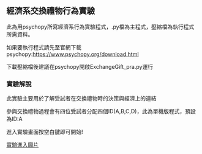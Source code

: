 ## 經濟系交換禮物行為實驗
此為用psychopy所寫經濟系行為實驗程式，.py檔為主程式，壓縮檔為執行程式所需資料。

如果要執行程式請先至官網下載psychopy:https://www.psychopy.org/download.html

下載壓縮檔後建議在psychopy開啟ExchangeGift_pra.py運行


### 實驗解說
此實驗主要用於了解受試者在交換禮物時的決策與經濟上的連結

參與交換禮物過程會有四位受試者分配四個ID(A,B,C,D)，此為單機版程式，預設為ID:A

進入實驗畫面按空白鍵即可開始!

[實驗進入圖片](https://user-images.githubusercontent.com/45162673/133564121-c4b1aa4d-9166-41f6-a35d-c3f8ade528ff.jpg)
